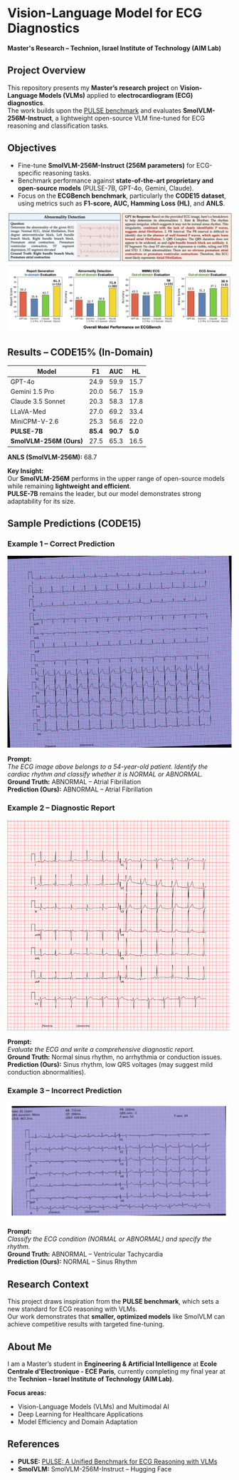 # Vision-Language Model for ECG Diagnostics  
**Master's Research – Technion, Israel Institute of Technology (AIM Lab)**  


## Project Overview  
This repository presents my **Master’s research project** on **Vision-Language Models (VLMs)** applied to **electrocardiogram (ECG) diagnostics**.  
The work builds upon the [PULSE benchmark](https://arxiv.org/abs/2410.19008) and evaluates **SmolVLM-256M-Instruct**, a lightweight open-source VLM fine-tuned for ECG reasoning and classification tasks.


## Objectives  
- Fine-tune **SmolVLM-256M-Instruct (256M parameters)** for ECG-specific reasoning tasks.  
- Benchmark performance against **state-of-the-art proprietary and open-source models** (PULSE-7B, GPT-4o, Gemini, Claude).  
- Focus on the **ECGBench benchmark**, particularly the **CODE15 dataset**, using metrics such as **F1-score, AUC, Hamming Loss (HL)**, and **ANLS**.

![ECG Example 1](images/pulse1.jpg)


## Results – CODE15% (In-Domain)

| Model                   | F1    | AUC   | HL    |
|-------------------------|-------|-------|-------|
| GPT-4o                  | 24.9  | 59.9  | 15.7  |
| Gemini 1.5 Pro          | 20.0  | 56.7  | 15.9  |
| Claude 3.5 Sonnet       | 20.3  | 58.3  | 17.8  |
| LLaVA-Med               | 27.0  | 69.2  | 33.4  |
| MiniCPM-V-2.6           | 25.3  | 56.6  | 22.0  |
| **PULSE-7B**            | **85.4** | **90.7** | **5.0**  |
| **SmolVLM-256M (Ours)** | 27.5  | 65.3  | 16.5  |

**ANLS (SmolVLM-256M):** 68.7

**Key Insight:**  
Our **SmolVLM-256M** performs in the upper range of open-source models while remaining **lightweight and efficient**.  
**PULSE-7B** remains the leader, but our model demonstrates strong adaptability for its size.


## Sample Predictions (CODE15)

### Example 1 – Correct Prediction  
<img src="images/example1.png" alt="ECG Example 1" width="600"/>

**Prompt:**  
*The ECG image above belongs to a 54-year-old patient. Identify the cardiac rhythm and classify whether it is NORMAL or ABNORMAL.*  
**Ground Truth:** ABNORMAL – Atrial Fibrillation  
**Prediction (Ours):** ABNORMAL – Atrial Fibrillation  


### Example 2 – Diagnostic Report  
<img src="images/example2.png" alt="ECG Example 1" width="500"/>


**Prompt:**  
*Evaluate the ECG and write a comprehensive diagnostic report.*  
**Ground Truth:** Normal sinus rhythm, no arrhythmia or conduction issues.  
**Prediction (Ours):** Sinus rhythm, low QRS voltages (may suggest mild conduction abnormalities).  


### Example 3 – Incorrect Prediction  
<img src="images/example3.png" alt="ECG Example 1" width="500"/>


**Prompt:**  
*Classify the ECG condition (NORMAL or ABNORMAL) and specify the rhythm.*  
**Ground Truth:** ABNORMAL – Ventricular Tachycardia  
**Prediction (Ours):** NORMAL – Sinus Rhythm  


## Research Context  
This project draws inspiration from the **PULSE benchmark**, which sets a new standard for ECG reasoning with VLMs.  
Our work demonstrates that **smaller, optimized models** like SmolVLM can achieve competitive results with targeted fine-tuning.


## About Me  
I am a Master’s student in **Engineering & Artificial Intelligence** at **Ecole Centrale d'Electronique - ECE Paris**, currently completing my final year at the **Technion – Israel Institute of Technology (AIM Lab)**.  

**Focus areas:**  
- Vision-Language Models (VLMs) and Multimodal AI  
- Deep Learning for Healthcare Applications  
- Model Efficiency and Domain Adaptation  


## References  
- **PULSE:** [PULSE: A Unified Benchmark for ECG Reasoning with VLMs](https://arxiv.org/abs/2410.19008)  
- **SmolVLM:** SmolVLM-256M-Instruct – Hugging Face  
